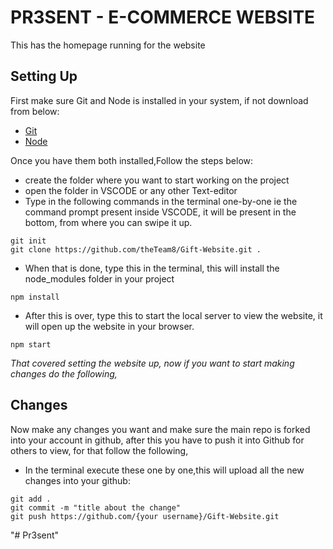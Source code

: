 # PR3SENT - E-COMMERCE WEBSITE

This has the homepage running for the website


## Setting Up
First make sure Git and Node is installed in your system, if not download from below:
</br>
* [Git](https://git-scm.com/download/win)
* [Node](https://nodejs.org/en/download/)

Once you have them both installed,Follow the steps below: 
* create the folder where you want to start working on the project
* open the folder in VSCODE or any other Text-editor
* Type in the following commands in the terminal one-by-one ie the command prompt present inside VSCODE, it will be present in the bottom, from where you can swipe it up.

```
git init
git clone https://github.com/theTeam8/Gift-Website.git .
```
* When that is done, type this in the terminal, this will install the node_modules folder in your project

```
npm install
```
* After this is over, type this to start the local server to view the website, it will open up the website in your browser.
```
npm start
```
*That covered setting the website up, now if you want to start making changes do the following,*

## Changes

Now make any changes you want and make sure the main repo is forked into your account in github, after this you have to push it into Github for others to view, for that follow the following,

* In the terminal execute these one by one,this will upload all the new changes into your github: 

```
git add .
git commit -m "title about the change"
git push https://github.com/{your username}/Gift-Website.git
```

"# Pr3sent" 

